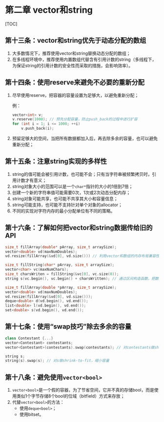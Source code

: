 # 第二章 vector和string

[TOC]

## 第十三条：vector和string优先于动态分配的数组

1. 大多数情况下，推荐使用vector和string替换动态分配的数组；
2. 在多线程环境中，推荐使用内置数组代替含有引用计数的string（多线程下，为保证string的引用计数的安全性而采取的措施，会影响效率）。



## 第十四条：使用reserve来避免不必要的重新分配

1. 尽早使用reserve，把容器的容量设置为足够大，以避免重新分配；

   例：

   ```c++
   vector<int> v;
   v.reserve(1000); // 预先分配容量，防止push_back的过程中进行扩容
   for (int i = 1; i <= 1000; ++i)
       v.push_back(i);
   ```

2. 预留足够大的空间，当把所有数据都加入后，再去除多余的容量，也可以避免重新分配；



## 第十五条：注意string实现的多样性

1. string的值可能会被引用计数，也可能不会；只有当字符串被频繁拷贝时，引用计数才有意义；
2. string对象大小的范围可以是一个`char*`指针的大小的1倍到7倍；
3. 创建一个新的字符串值可能需要0次，1次或2次动态分配内存；
4. string对象可能共享，也可能不共享其大小和容量信息；
5. string可能支持，也可能不支持针对单个对象的allocator；
6. 不同的实现对字符内存的最小分配单位有不同的策略。



## 第十六条：了解如何把vector和string数据传给旧的API

```c++
size_t fillArray(double* pArray, size_t arraySize);
vector<double> vd(maxNumDoubles);
vd.resize(fillArray(&vd[0], vd.size())) // 利用vector和数组的内存布局兼容性，通过C API来初始化vector

size_t fillString(char* pArray, size_t arraySize);
vector<char> vc(maxNumChars);
size_t charsWriten = fillString(&vc[0], vc.size(0));
string s(vc.begin(), vc.begin() + charsWritten); // 通过区间构造函数，把数据从vc拷贝到s中

size_t fillArray(double *pArray, size_t arraySize);
vector<double> vd(maxNumDoubles);
vd.resize(fillArray(&vd[0], vd.size()));
deque<double> d(vd.begin(), vd.end());
list<double> l(vd.begin(), vd.end());
set<double> s(vd.begin(), vd.end());
```



## 第十七条：使用“swap技巧”除去多余的容量

```c++
class Contestant {...}
vector<Contestant> contestants;
vector<Contestant>(contestants).swap(contestants); // 对contestants做shrink-to-fit，缩小容量

string s;
string(s).swap(s); // 对s做shrink-to-fit，缩小容量
```



## 第十八条：避免使用`vector<bool>`

1. `vector<bool>`是一个假的容器，为了节省空间，它并不真的存储bool，而是使用类似1个字节存储8个bool的位域（bitfield）方式来存放；
2. 代替`vector<bool>`的方法：
   - 使用`deque<bool>`；
   - 使用bitset。
